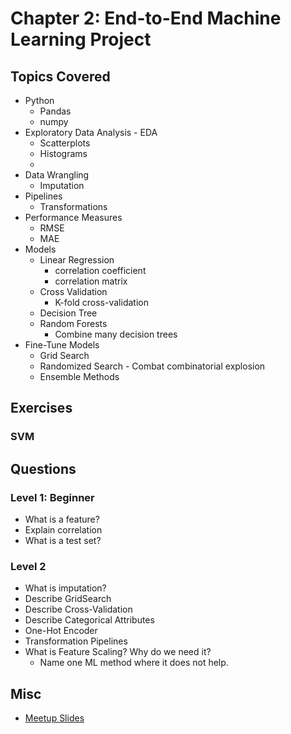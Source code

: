 # Chapter 2: End-to-End Machine Learning Project

## Topics Covered

- Python
  - Pandas
  - numpy
- Exploratory Data Analysis - EDA
  - Scatterplots
  - Histograms
  - 
- Data Wrangling
  - Imputation
- Pipelines
  - Transformations
- Performance Measures
  - RMSE
  - MAE
- Models  
  - Linear Regression
    - correlation coefficient
    - correlation matrix
  - Cross Validation
    - K-fold cross-validation
  - Decision Tree
  - Random Forests
    - Combine many decision trees
- Fine-Tune Models
  - Grid Search
  - Randomized Search - Combat combinatorial explosion
  - Ensemble Methods

## Exercises

### SVM


## Questions

### Level 1: Beginner

- What is a feature?
- Explain correlation
- What is a test set?

### Level 2

- What is imputation?
- Describe GridSearch
- Describe Cross-Validation
- Describe Categorical Attributes
- One-Hot Encoder
- Transformation Pipelines
- What is Feature Scaling?  Why do we need it?
  - Name one ML method where it does not help.

## Misc

- [Meetup Slides](https://docs.google.com/presentation/d/10T9qft_-mw6lSKls-o_eW7WP8-Kosrh2nR6PEhcChZY/edit?usp=sharing)
